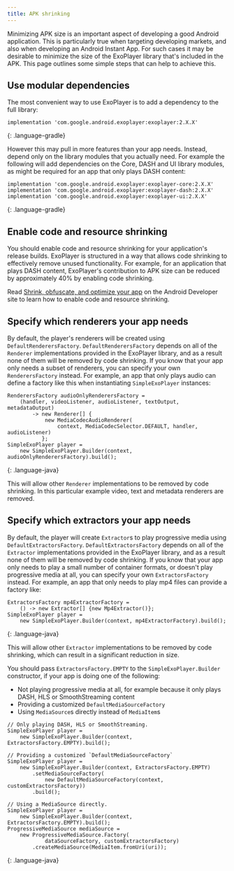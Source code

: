```yaml
---
title: APK shrinking
---
```


Minimizing APK size is an important aspect of developing a good Android
application. This is particularly true when targeting developing markets, and
also when developing an Android Instant App. For such cases it may be desirable
to minimize the size of the ExoPlayer library that's included in the APK. This
page outlines some simple steps that can help to achieve this.

## Use modular dependencies ##

The most convenient way to use ExoPlayer is to add a dependency to the full
library:

~~~
implementation 'com.google.android.exoplayer:exoplayer:2.X.X'
~~~
{: .language-gradle}

However this may pull in more features than your app needs. Instead, depend only
on the library modules that you actually need. For example the following will
add dependencies on the Core, DASH and UI library modules, as might be required
for an app that only plays DASH content:

~~~
implementation 'com.google.android.exoplayer:exoplayer-core:2.X.X'
implementation 'com.google.android.exoplayer:exoplayer-dash:2.X.X'
implementation 'com.google.android.exoplayer:exoplayer-ui:2.X.X'
~~~
{: .language-gradle}

## Enable code and resource shrinking ##

You should enable code and resource shrinking for your application's release
builds. ExoPlayer is structured in a way that allows code shrinking to
effectively remove unused functionality. For example, for an application that
plays DASH content, ExoPlayer's contribution to APK size can be reduced by
approximately 40% by enabling code shrinking.

Read [Shrink, obfuscate, and optimize your app][] on the Android Developer site
to learn how to enable code and resource shrinking.

## Specify which renderers your app needs ##

By default, the player's renderers will be created using
`DefaultRenderersFactory`. `DefaultRenderersFactory` depends on all of the
`Renderer` implementations provided in the ExoPlayer library, and as a result
none of them will be removed by code shrinking. If you know that your app only
needs a subset of renderers, you can specify your own `RenderersFactory`
instead. For example, an app that only plays audio can define a factory like
this when instantiating `SimpleExoPlayer` instances:

~~~
RenderersFactory audioOnlyRenderersFactory =
    (handler, videoListener, audioListener, textOutput, metadataOutput)
        -> new Renderer[] {
            new MediaCodecAudioRenderer(
                context, MediaCodecSelector.DEFAULT, handler, audioListener)
           };
SimpleExoPlayer player =
    new SimpleExoPlayer.Builder(context, audioOnlyRenderersFactory).build();
~~~
{: .language-java}

This will allow other `Renderer` implementations to be removed by code
shrinking. In this particular example video, text and metadata renderers are
removed.

## Specify which extractors your app needs ##

By default, the player will create `Extractor`s to play progressive media using
`DefaultExtractorsFactory`. `DefaultExtractorsFactory` depends on all of the
`Extractor` implementations provided in the ExoPlayer library, and as a result
none of them will be removed by code shrinking. If you know that your app only
needs to play a small number of container formats, or doesn't play progressive
media at all, you can specify your own `ExtractorsFactory` instead. For example,
an app that only needs to play mp4 files can provide a factory like:

~~~
ExtractorsFactory mp4ExtractorFactory =
    () -> new Extractor[] {new Mp4Extractor()};
SimpleExoPlayer player =
    new SimpleExoPlayer.Builder(context, mp4ExtractorFactory).build();
~~~
{: .language-java}

This will allow other `Extractor` implementations to be removed by code
shrinking, which can result in a significant reduction in size.

You should pass `ExtractorsFactory.EMPTY` to the `SimpleExoPlayer.Builder`
constructor, if your app is doing one of the following:

* Not playing progressive media at all, for example because it only
  plays DASH, HLS or SmoothStreaming content
* Providing a customized `DefaultMediaSourceFactory`
* Using `MediaSource`s directly instead of `MediaItem`s

~~~
// Only playing DASH, HLS or SmoothStreaming.
SimpleExoPlayer player =
    new SimpleExoPlayer.Builder(context, ExtractorsFactory.EMPTY).build();

// Providing a customized `DefaultMediaSourceFactory`
SimpleExoPlayer player =
    new SimpleExoPlayer.Builder(context, ExtractorsFactory.EMPTY)
        .setMediaSourceFactory(
            new DefaultMediaSourceFactory(context, customExtractorsFactory))
        .build();

// Using a MediaSource directly.
SimpleExoPlayer player =
    new SimpleExoPlayer.Builder(context, ExtractorsFactory.EMPTY).build();
ProgressiveMediaSource mediaSource =
    new ProgressiveMediaSource.Factory(
            dataSourceFactory, customExtractorsFactory)
        .createMediaSource(MediaItem.fromUri(uri));
~~~
{: .language-java}

[Shrink, obfuscate, and optimize your app]: https://developer.android.com/studio/build/shrink-code
